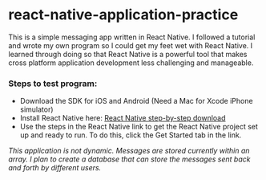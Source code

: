 react-native-application-practice
=================================

This is a simple messaging app written in React Native. I followed a tutorial
and wrote my own program so I could get my feet wet with React Native. I learned
through doing so that React Native is a powerful tool that makes cross platform
application development less challenging and manageable.

### Steps to test program:

  * Download the SDK for iOS and Android (Need a Mac for Xcode iPhone simulator)
  * Install React Native here: [React Native step-by-step download](https://facebook.github.io/react-native/)
  * Use the steps in the React Native link to get the React Native project set
    up and ready to run. To do this, click the Get Started tab in the link.

*This application is not dynamic. Messages are stored currently within an array.
I plan to create a database that can store the messages sent back and forth by
different users.*
